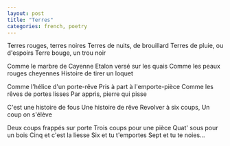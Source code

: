```yaml
---
layout: post
title: "Terres"
categories: french, poetry
---
```


Terres rouges, terres noires
Terres de nuits, de brouillard
Terres de pluie, ou d'espoirs
Terre bouge, un trou noir

Comme le marbre de Cayenne
Etalon versé sur les quais
Comme les peaux rouges cheyennes
Histoire de tirer un loquet

Comme l'hélice d'un porte-rêve
Pris à part à l'emporte-pièce
Comme les rêves de portes lisses
Par appris, pierre qui pisse

C'est une histoire de fous
Une histoire de rêve
Revolver à six coups,
Un coup on s'élève

Deux coups frappés sur porte
Trois coups pour une pièce
Quat' sous pour un bois
Cinq et c'est la liesse
Six et tu t'emportes
Sept et tu te noies...